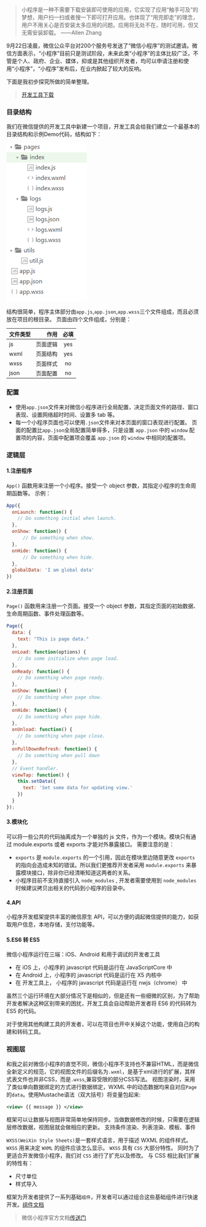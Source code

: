 >小程序是一种不需要下载安装即可使用的应用，它实现了应用“触手可及”的梦想，用户扫一扫或者搜一下即可打开应用。也体现了“用完即走”的理念，用户不用关心是否安装太多应用的问题。应用将无处不在，随时可用，但又无需安装卸载。
——Allen Zhang

9月22日凌晨，微信公众平台对200个服务号发送了“微信小程序”的测试邀请。微信方面表示，“小程序”目前只是测试阶段，未来此类“小程序”的主体比较广泛，不管是个人、政府、企业、媒体，抑或是其他组织开发者，均可以申请注册和使用“小程序”，“小程序”发布后，在业内掀起了较大的反响。

下面是我初步探究所做的简单整理。
> [开发工具下载](https://mp.weixin.qq.com/debug/wxadoc/dev/devtools/download.html)

### 目录结构
我们在微信提供的开发工具中新建一个项目，开发工具会给我们建立一个最基本的目录结构和示例Demo代码，结构如下：

![目录结构](https://github.com/SinanJS/sinan-blog/blob/master/img/mulu.png?raw=true)

结构很简单，程序主体部分由`app.js`,`app.json`,`app.wxss`三个文件组成，而且必须放在项目的根目录。
页面由四个文件组成，分别是：

| 文件类型   |    作用  | 必填 |
| :-------- | --------:| :--: |
| js        | 页面逻辑  |  yes |
| wxml      | 页面结构  |  yes |
| wxss      | 页面样式  |  no  |
| json      | 页面配置  |  no  |

### 配置
- 使用`app.json`文件来对微信小程序进行全局配置，决定页面文件的路径、窗口表现、设置网络超时时间、设置多 tab 等。
- 每一个小程序页面也可以使用`.json`文件来对本页面的窗口表现进行配置。 页面的配置比`app.json`全局配置简单得多，只是设置 `app.json` 中的 `window` 配置项的内容，页面中配置项会覆盖 `app.json` 的 `window` 中相同的配置项。

### 逻辑层
#### 1.注册程序

`App()` 函数用来注册一个小程序。接受一个 object 参数，其指定小程序的生命周期函数等。
示例：
```js
App({
  onLaunch: function() {
    // Do something initial when launch.
  },
  onShow: function() {
      // Do something when show.
  },
  onHide: function() {
      // Do something when hide.
  },
  globalData: 'I am global data'
})
```
#### 2.注册页面
`Page()` 函数用来注册一个页面。接受一个 object 参数，其指定页面的初始数据、生命周期函数、事件处理函数等。
```js
Page({
  data: {
    text: "This is page data."
  },
  onLoad: function(options) {
    // Do some initialize when page load.
  },
  onReady: function() {
    // Do something when page ready.
  },
  onShow: function() {
    // Do something when page show.
  },
  onHide: function() {
    // Do something when page hide.
  },
  onUnload: function() {
    // Do something when page close.
  },
  onPullDownRefresh: function() {
    // Do something when pull down
  },
  // Event handler.
  viewTap: function() {
    this.setData({
      text: 'Set some data for updating view.'
    })
  }
});
```
#### 3.模块化
可以将一些公共的代码抽离成为一个单独的 js 文件，作为一个模块。模块只有通过 module.exports 或者 exports 才能对外暴露接口。
需要注意的是：
* `exports` 是 `module.exports` 的一个引用，因此在模块里边随意更改 `exports` 的指向会造成未知的错误。所以我们更推荐开发者采用 `module.exports` 来暴露模块接口，除非你已经清晰知道这两者的关系。
* 小程序目前不支持直接引入 `node_modules` , 开发者需要使用到 `node_modules` 时候建议拷贝出相关的代码到小程序的目录中。

#### 4.API
小程序开发框架提供丰富的微信原生 API，可以方便的调起微信提供的能力，如获取用户信息，本地存储，支付功能等。
#### 5.ES6 转 ES5

微信小程序运行在三端：iOS、Android 和用于调试的开发者工具

  *  在 iOS 上，小程序的 javascript 代码是运行在 JavaScriptCore 中
  *  在 Android 上，小程序的 javascript 代码是运行在 X5 内核中
  *  在 开发工具上， 小程序的 javascript 代码是运行在 nwjs（chrome） 中

虽然三个运行环境在大部分情况下是相似的，但是还有一些细微的区别，为了帮助开发者解决这种区别带来的困扰，开发工具会自动帮助开发者将 ES6 的代码转为 ES5 的代码。

对于使用其他构建工具的开发者，可以在项目也开中关掉这个功能，使用自己的构建和转码工具。

### 视图层
和我之前对微信小程序的直觉不同，微信小程序不支持也不兼容HTML，而是微信全新定义的规范，它的视图文件的后缀名为`.wxml`，是基于xml进行的扩展，其样式表文件也并非CSS，而是`.wxss`,兼容受限的部分CSS写法。
视图渲染时，采用了类似单向数据绑定的方式进行数据绑定，WXML 中的动态数据均来自对应`Page`的`data`。使用Mustache语法（双大括号）将变量包起来:
```xml
<view> {{ message }} </view>
```
框架可以让数据与视图非常简单地保持同步。当做数据修改的时候，只需要在逻辑层修改数据，视图层就会做相应的更新。
支持条件渲染、列表渲染、模板、事件

`WXSS(WeiXin Style Sheets)`是一套样式语言，用于描述 WXML 的组件样式。
`WXSS` 用来决定 `WXML` 的组件应该怎么显示。
`WXSS` 具有 `CSS` 大部分特性。 同时为了更适合开发微信小程序，我们对 `CSS` 进行了扩充以及修改。
与 CSS 相比我们扩展的特性有：
  *  尺寸单位
  *  样式导入

框架为开发者提供了一系列基础`组件`，开发者可以通过组合这些基础组件进行快速开发。[组件文档](https://mp.weixin.qq.com/debug/wxadoc/dev/component/?t=1476197492063)

> 微信小程序官方文档[传送门](https://mp.weixin.qq.com/debug/wxadoc/dev/?t=1474644089359)
